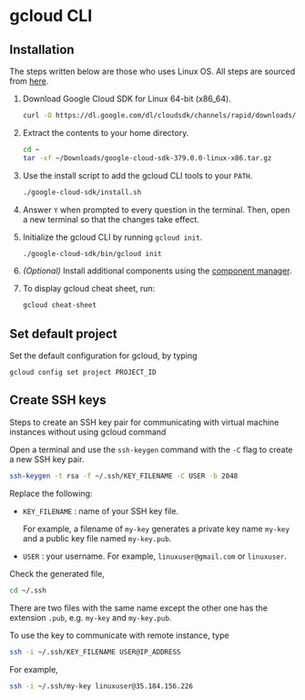 # gcloud CLI

## Installation
The steps written below are those who uses Linux OS. All steps are sourced from [here](https://cloud.google.com/sdk/docs/install).

1. Download Google Cloud SDK for Linux 64-bit (x86_64).

    ```bash
    curl -O https://dl.google.com/dl/cloudsdk/channels/rapid/downloads/google-cloud-sdk-379.0.0-linux-x86_64.tar.gz
    ```


2. Extract the contents to your home directory.
    ```bash
    cd ~
    tar -xf ~/Downloads/google-cloud-sdk-379.0.0-linux-x86.tar.gz
    ```

3. Use the install script to add the gcloud CLI tools to your `PATH`.

    ```bash
    ./google-cloud-sdk/install.sh
    ```

4. Answer `Y` when prompted to every question in the terminal. Then, open a new terminal so that the changes take effect.

5. Initialize the gcloud CLI by running `gcloud init`.

    ```bash
    ./google-cloud-sdk/bin/gcloud init
    ```

6. *(Optional)* Install additional components using the [component manager](https://cloud.google.com/sdk/docs/managing-components).

7. To display gcloud cheat sheet, run:

    ```bash
    gcloud cheat-sheet
    ```
    
## Set default project

Set the default configuration for gcloud, by typing

```
gcloud config set project PROJECT_ID
```


## Create SSH keys

Steps to create an SSH key pair for communicating with virtual machine instances without using gcloud command

Open a terminal and use the `ssh-keygen` command with the `-C` flag to create a new SSH key pair.

```bash
ssh-keygen -t rsa -f ~/.ssh/KEY_FILENAME -C USER -b 2048
```

Replace the following:
* `KEY_FILENAME` : name of your SSH key file.

    For example, a filename of `my-key` generates a private key name `my-key` and a public key file named `my-key.pub`.

* `USER` : your username. For example, `linuxuser@gmail.com` or `linuxuser`.

Check the generated file,

```bash
cd ~/.ssh
```

There are two files with the same name except the other one has the extension `.pub`, e.g. `my-key` and `my-key.pub`.

To use the key to communicate with remote instance, type

```bash
ssh -i ~/.ssh/KEY_FILENAME USER@IP_ADDRESS
```

For example,
```bash
ssh -i ~/.ssh/my-key linuxuser@35.184.156.226
```